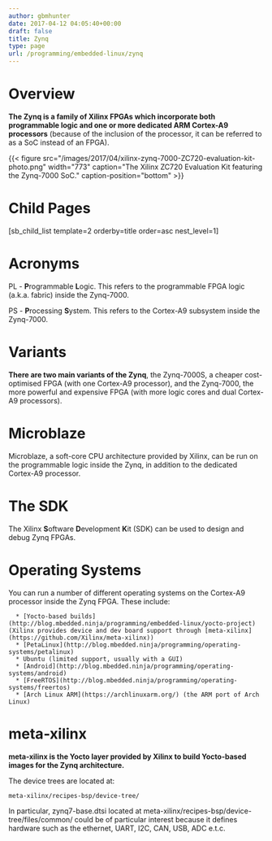 ```yaml
---
author: gbmhunter
date: 2017-04-12 04:05:40+00:00
draft: false
title: Zynq
type: page
url: /programming/embedded-linux/zynq
---
```


# Overview




**The Zynq is a family of Xilinx FPGAs which incorporate both programmable logic and one or more dedicated ARM Cortex-A9 processors** (because of the inclusion of the processor, it can be referred to as a SoC instead of an FPGA).



{{< figure src="/images/2017/04/xilinx-zynq-7000-ZC720-evaluation-kit-photo.png" width="773" caption="The Xilinx ZC720 Evaluation Kit featuring the Zynq-7000 SoC." caption-position="bottom" >}}



# Child Pages




[sb_child_list template=2 orderby=title order=asc nest_level=1]




# Acronyms




PL - **P**rogrammable **L**ogic. This refers to the programmable FPGA logic (a.k.a. fabric) inside the Zynq-7000.




PS - **P**rocessing **S**ystem. This refers to the Cortex-A9 subsystem inside the Zynq-7000.




# Variants




**There are two main variants of the Zynq**, the Zynq-7000S, a cheaper cost-optimised FPGA (with one Cortex-A9 processor), and the Zynq-7000, the more powerful and expensive FPGA (with more logic cores and dual Cortex-A9 processors).




# Microblaze




Microblaze, a soft-core CPU architecture provided by Xilinx, can be run on the programmable logic inside the Zynq, in addition to the dedicated Cortex-A9 processor.




# The SDK




The Xilinx **S**oftware **D**evelopment **K**it (SDK) can be used to design and debug Zynq FPGAs.




# Operating Systems




You can run a number of different operating systems on the Cortex-A9 processor inside the Zynq FPGA. These include:





	  * [Yocto-based builds](http://blog.mbedded.ninja/programming/embedded-linux/yocto-project) (Xilinx provides device and dev board support through [meta-xilinx](https://github.com/Xilinx/meta-xilinx))
	  * [PetaLinux](http://blog.mbedded.ninja/programming/operating-systems/petalinux)
	  * Ubuntu (limited support, usually with a GUI)
	  * [Android](http://blog.mbedded.ninja/programming/operating-systems/android)
	  * [FreeRTOS](http://blog.mbedded.ninja/programming/operating-systems/freertos)
	  * [Arch Linux ARM](https://archlinuxarm.org/) (the ARM port of Arch Linux)



# meta-xilinx




**meta-xilinx is the Yocto layer provided by Xilinx to build Yocto-based images for the Zynq architecture.**




The device trees are located at:



    
    meta-xilinx/recipes-bsp/device-tree/




In particular, zynq7-base.dtsi located at meta-xilinx/recipes-bsp/device-tree/files/common/ could be of particular interest because it defines hardware such as the ethernet, UART, I2C, CAN, USB, ADC e.t.c.
